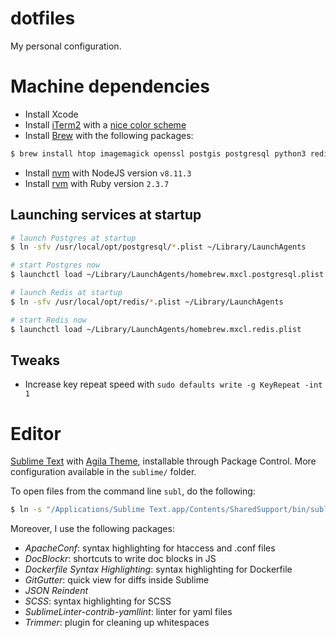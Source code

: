 dotfiles
========

My personal configuration.


Machine dependencies
====================

- Install Xcode
- Install [iTerm2](https://www.iterm2.com/) with a [nice color scheme](https://iterm2colorschemes.com/)
- Install [Brew](https://brew.sh/) with the following packages:

```bash
$ brew install htop imagemagick openssl postgis postgresql python3 redis
```

- Install [nvm](https://github.com/creationix/nvm#installation) with NodeJS version `v8.11.3`
- Install [rvm](https://rvm.io/rvm/install) with Ruby version `2.3.7`

Launching services at startup
-----------------------------

```bash
# launch Postgres at startup
$ ln -sfv /usr/local/opt/postgresql/*.plist ~/Library/LaunchAgents

# start Postgres now
$ launchctl load ~/Library/LaunchAgents/homebrew.mxcl.postgresql.plist

# launch Redis at startup
$ ln -sfv /usr/local/opt/redis/*.plist ~/Library/LaunchAgents

# start Redis now
$ launchctl load ~/Library/LaunchAgents/homebrew.mxcl.redis.plist
```

Tweaks
------

- Increase key repeat speed with `sudo defaults write -g KeyRepeat -int 1`

Editor
======

[Sublime Text](https://www.sublimetext.com/) with
[Agila Theme](https://packagecontrol.io/packages/Agila%20Theme), installable through Package Control.
More configuration available in the `sublime/` folder.

To open files from the command line `subl`, do the following:

```bash
$ ln -s "/Applications/Sublime Text.app/Contents/SharedSupport/bin/subl" /usr/local/bin/subl
```

Moreover, I use the following packages:

- _ApacheConf_: syntax highlighting for htaccess and .conf files
- _DocBlockr_: shortcuts to write doc blocks in JS
- _Dockerfile Syntax Highlighting_: syntax highlighting for Dockerfile
- _GitGutter_: quick view for diffs inside Sublime
- _JSON Reindent_
- _SCSS_: syntax highlighting for SCSS
- _SublimeLinter-contrib-yamllint_: linter for yaml files
- _Trimmer_: plugin for cleaning up whitespaces
